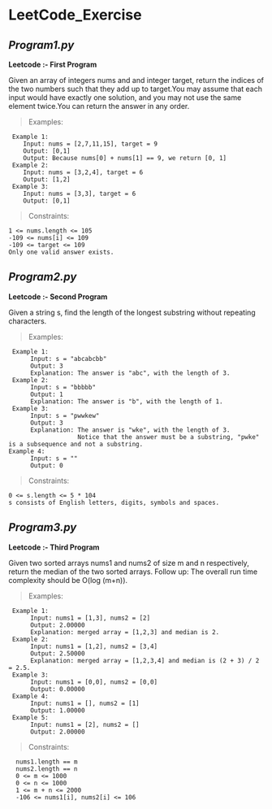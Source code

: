 # LeetCode_Exercise

## ***Program1.py***

   **Leetcode :- First Program**
   
   Given an array of integers nums and and integer target, return the indices of the two numbers such that they add up to target.You may assume that each input would have exactly one solution, and you may not use the same element twice.You can return the answer in any order.
 
>Examples:

     Example 1:
        Input: nums = [2,7,11,15], target = 9
        Output: [0,1]
        Output: Because nums[0] + nums[1] == 9, we return [0, 1]
     Example 2:
        Input: nums = [3,2,4], target = 6
        Output: [1,2]
     Example 3:
        Input: nums = [3,3], target = 6
        Output: [0,1]
 
>Constraints:

    1 <= nums.length <= 105
    -109 <= nums[i] <= 109
    -109 <= target <= 109
    Only one valid answer exists.


## ***Program2.py***

   **Leetcode :- Second Program**
   
   Given a string s, find the length of the longest substring without repeating characters.
   
>Examples:

     Example 1:
          Input: s = "abcabcbb"
          Output: 3
          Explanation: The answer is "abc", with the length of 3.
     Example 2:
          Input: s = "bbbbb"
          Output: 1
          Explanation: The answer is "b", with the length of 1.
     Example 3:
          Input: s = "pwwkew"
          Output: 3
          Explanation: The answer is "wke", with the length of 3.
                       Notice that the answer must be a substring, "pwke" is a subsequence and not a substring.                  
    Example 4:              
          Input: s = ""
          Output: 0
   
>Constraints:

    0 <= s.length <= 5 * 104
    s consists of English letters, digits, symbols and spaces.


## ***Program3.py***

   **Leetcode :- Third Program**
   
   
   Given two sorted arrays nums1 and nums2 of size m and n respectively, return the median of the two sorted arrays.
Follow up: The overall run time complexity should be O(log (m+n)).


>Examples:

     Example 1:
          Input: nums1 = [1,3], nums2 = [2]
          Output: 2.00000
          Explanation: merged array = [1,2,3] and median is 2.
     Example 2:
          Input: nums1 = [1,2], nums2 = [3,4]
          Output: 2.50000
          Explanation: merged array = [1,2,3,4] and median is (2 + 3) / 2 = 2.5.
     Example 3:
          Input: nums1 = [0,0], nums2 = [0,0]
          Output: 0.00000                  
     Example 4:              
          Input: nums1 = [], nums2 = [1]
          Output: 1.00000
     Example 5:              
          Input: nums1 = [2], nums2 = []
          Output: 2.00000
          
   
>Constraints:

      nums1.length == m
      nums2.length == n
      0 <= m <= 1000
      0 <= n <= 1000
      1 <= m + n <= 2000
      -106 <= nums1[i], nums2[i] <= 106


